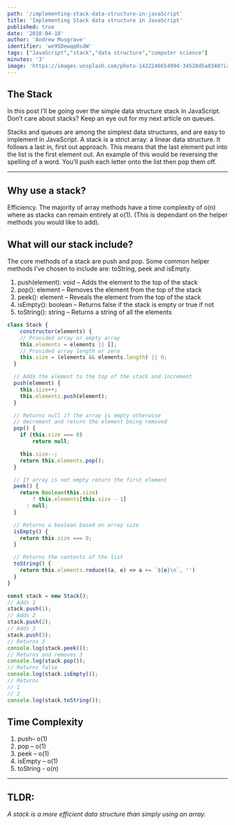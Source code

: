 ```yaml
---
path: '/implementing-stack-data-structure-in-javaScript'
title: 'Implementing Stack data structure in JavaScript'
published: true
date: '2018-04-18'
author: 'Andrew Musgrave'
identifier: 'we9SDewqq0sdW'
tags: ["JavaScript","stack","data structure","computer science"]
minutes: '3'
image: 'https://images.unsplash.com/photo-1422246654994-34520d5a0340?ixlib=rb-0.3.5&ixid=eyJhcHBfaWQiOjEyMDd9&s=70ce07b63768258c0936a360aa8a3ddf&auto=format&fit=crop&w=1350&q=80'
---
```


## The Stack

In this post I’ll be going over the simple data structure stack in JavaScript.  Don’t care about stacks? Keep an eye out for my next article on queues.

Stacks and queues are among the simplest data structures, and are easy to implement in JavaScript. A stack is a strict array: a linear data structure. It follows a last in, first out approach. This means that the last element put into the list is the first element out. An example of this would be reversing the spelling of a word. You’ll push each letter onto the list then pop them off.

***

## Why use a stack?

Efficiency. The majority of array methods have a time complexity of o(n) where as stacks can remain entirely at o(1). (This is dependant on the helper methods you would like to add).

## What will our stack include?

The core methods of a stack are push and pop. Some common helper methods I’ve chosen to include are: toString, peek and isEmpty.

1. push(element): void – Adds the element to the top of the stack
2. pop(): element – Removes the element from the top of the stack
3. peek(): element – Reveals the element from the top of the stack
4. isEmpty(): boolean – Returns false if the stack is empty or true if not
5. toString(): string – Returns a string of all the elements

```js
class Stack {
	constructor(elements) {
  	// Provided array or empty array
  	this.elements = elements || [];
    // Provided array length or zero
    this.size = (elements && elements.length) || 0;
  }

  // Adds the element to the top of the stack and increment
  push(element) {
    this.size++;
  	this.elements.push(element);
  }

  // Returns null if the array is empty otherwise
  // decrement and return the element being removed
  pop() {
  	if (this.size === 0)
    	return null;

  	this.size--;
    return this.elements.pop();
  }

  // If array is not empty return the first element
  peek() {
  	return Boolean(this.size)
    	? this.elements[this.size - 1]
      : null;
  }

  // Returns a boolean based on array size
  isEmpty() {
  	return this.size === 0;
  }

  // Returns the contents of the list
  toString() {
  	return this.elements.reduce((a, e) => a += `${e}\n`, '')
  }
}

const stack = new Stack();
// Adds 1
stack.push(1);
// Adds 2
stack.push(2);
// Adds 3
stack.push(3);
// Returns 3
console.log(stack.peek());
// Returns and removes 3
console.log(stack.pop());
// Returns false
console.log(stack.isEmpty());
// Returns
// 1
// 2
console.log(stack.toString());
```

## Time Complexity
1. push– o(1)
2. pop – o(1)
3. peek – o(1)
4. isEmpty – o(1)
5. toString - o(n)

***

## TLDR:
*A stack is a more efficient data structure than simply using an array.*
